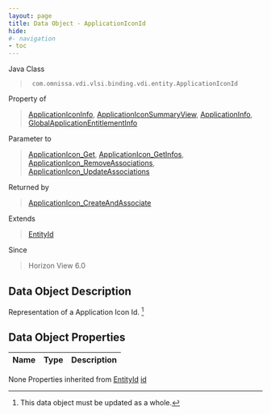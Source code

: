 ```yaml
---
layout: page
title: Data Object - ApplicationIconId
hide:
#- navigation
- toc
---
```








Java Class
> ` com.omnissa.vdi.vlsi.binding.vdi.entity.ApplicationIconId`

Property of
> [ApplicationIconInfo](vdi.resources.ApplicationIcon.ApplicationIconInfo.md#field_detail), [ApplicationIconSummaryView](vdi.resources.ApplicationIcon.ApplicationIconSummaryView.md#field_detail), [ApplicationInfo](vdi.resources.Application.ApplicationInfo.md#field_detail), [GlobalApplicationEntitlementInfo](vdi.federation.GlobalApplicationEntitlement.GlobalApplicationEntitlementInfo.md#field_detail)

Parameter to
> [ApplicationIcon_Get](vdi.resources.ApplicationIcon.md#get), [ApplicationIcon_GetInfos](vdi.resources.ApplicationIcon.md#getInfos), [ApplicationIcon_RemoveAssociations](vdi.resources.ApplicationIcon.md#removeAssociations), [ApplicationIcon_UpdateAssociations](vdi.resources.ApplicationIcon.md#updateAssociations)

Returned by
> [ApplicationIcon_CreateAndAssociate](vdi.resources.ApplicationIcon.md#createAndAssociate)

Extends
> [EntityId](vdi.EntityId.md)

Since
> Horizon View 6.0


## Data Object Description

Representation of a Application Icon Id.
 [^167]



## Data Object Properties

 Name | Type | Description
:---|:---:|:---
None
Properties inherited from [EntityId](vdi.EntityId.md)
[id](vdi.EntityId.md#id)


 


[^167]: This data object must be updated as a whole.